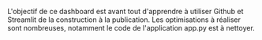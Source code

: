 L'objectif de ce dashboard est avant tout d'apprendre à utiliser Github et Streamlit de la construction à la publication.
Les optimisations à réaliser sont nombreuses, notamment le code de l'application app.py est à nettoyer.

